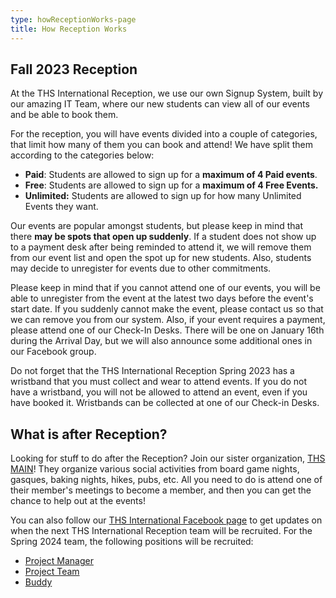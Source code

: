 ```yaml
---
type: howReceptionWorks-page
title: How Reception Works
---
```

## Fall 2023 Reception

At the THS International Reception, we use our own Signup System, built by our amazing IT Team, where our new students can view all of our events and be able to book them.

For the reception, you will have events divided into a couple of categories, that limit how many of them you can book and attend! We have split them according to the categories below:

* **Paid**: Students are allowed to sign up for a **maximum of 4 Paid events**.
* **Free**: Students are allowed to sign up for a **maximum of 4 Free Events.**
* **Unlimited:** Students are allowed to sign up for how many Unlimited Events they want.

Our events are popular amongst students, but please keep in mind that there **may be spots that open up suddenly**. If a student does not show up to a payment  desk after being reminded to attend it, we will remove them from our event list and open the spot up for new students. Also, students may decide to unregister for events due to other commitments.

Please keep in mind that if you cannot attend one of our events, you will be able to unregister from the event at the latest two days before the event's start date. If you suddenly cannot make the event, please contact us so that we can remove you from our system. Also, if your event requires a payment, please attend one of our Check-In Desks. There will be one on January 16th during the Arrival Day, but we will also announce some additional ones in our Facebook group.

Do not forget that the THS International Reception Spring 2023 has a wristband that you must collect and wear to attend events. If you do not have a wristband, you will not be allowed to attend an event, even if you have booked it. Wristbands can be collected at one of our Check-in Desks.

## What is after Reception?

Looking for stuff to do after the Reception? Join our sister organization, [THS MAIN](https://www.facebook.com/THSMAIN)! They organize various social activities from board game nights, gasques, baking nights, hikes, pubs, etc. All you need to do is attend one of their member's meetings to become a member, and then you can get the chance to help out at the events!

You can also follow our [THS International Facebook page](https://www.facebook.com/thsint) to get updates on when the next THS International Reception team will be recruited. For the Spring 2024 team, the following positions will be recruited:

* [Project Manager](https://www.thsint.se/pm)
* [Project Team](https://www.thsint.se/pt)
* [Buddy](https://www.thsint.se/buddies)
